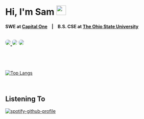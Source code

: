 # Hi, I'm Sam <img src = "https://raw.githubusercontent.com/MartinHeinz/MartinHeinz/master/wave.gif" width = 30px><br>

 <h4>SWE at <a href='https://www.capitalone.com/tech/software-engineering/'>Capital One</a> &ensp; | &ensp; B.S. CSE at <a href='https://cse.osu.edu/'>The Ohio State University</a></h4>
 
<a href="https://www.linkedin.com/in/sam-chlystek/"><img style="border-radius: 6px; overflow: hidden;" src="https://img.shields.io/badge/LinkedIn-0077B5?style=for-the-badge&logo=linkedin&logoColor=white"></img>
	</a>
<a href="mailto:samchlystek20@gmail.com"><img style="border-radius: 6px;" src="https://img.shields.io/badge/Gmail-D14836?style=for-the-badge&logo=gmail&logoColor=white" /></a>
<a href="https://instagram.com/sam_chlystek"><img style="border-radius: 6px;" src="https://img.shields.io/badge/Instagram-E4405F?style=for-the-badge&logo=instagram&logoColor=white" /></a>
<br><br>
--- 
 
 <br>
 
 [![Top Langs](https://github-readme-stats.vercel.app/api/top-langs/?username=schlys&layout=compact)](https://github.com/anuraghazra/github-readme-stats)
 
 <br>
 
<h2>Listening To</h2>

[![spotify-github-profile](https://spotify-github-profile.vercel.app/api/view?uid=samch20&cover_image=true&theme=natemoo-re&show_offline=false&background_color=030303&interchange=false&bar_color=4eabb1&bar_color_cover=false)](https://github.com/kittinan/spotify-github-profile)
